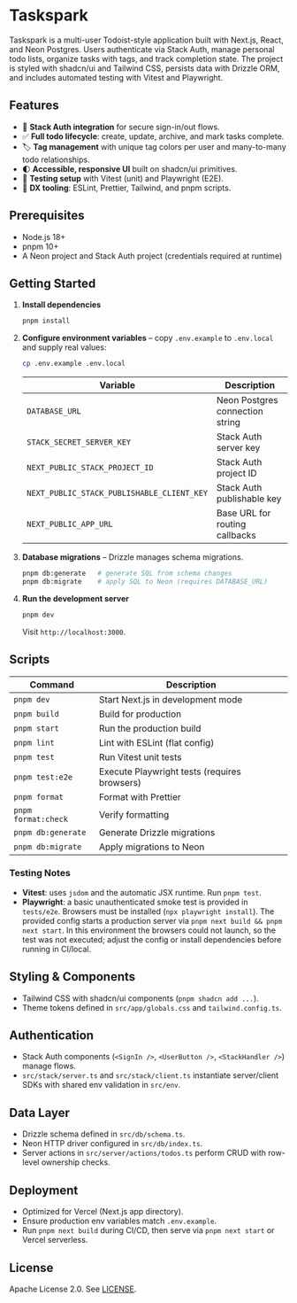 # Taskspark

Taskspark is a multi-user Todoist-style application built with Next.js, React, and Neon Postgres. Users authenticate via Stack Auth, manage personal todo lists, organize tasks with tags, and track completion state. The project is styled with shadcn/ui and Tailwind CSS, persists data with Drizzle ORM, and includes automated testing with Vitest and Playwright.

## Features

- 🔐 **Stack Auth integration** for secure sign-in/out flows.
- ✅ **Full todo lifecycle**: create, update, archive, and mark tasks complete.
- 🏷️ **Tag management** with unique tag colors per user and many-to-many todo relationships.
- 🌓 **Accessible, responsive UI** built on shadcn/ui primitives.
- 🧪 **Testing setup** with Vitest (unit) and Playwright (E2E).
- 🧰 **DX tooling**: ESLint, Prettier, Tailwind, and pnpm scripts.

## Prerequisites

- Node.js 18+
- pnpm 10+
- A Neon project and Stack Auth project (credentials required at runtime)

## Getting Started

1. **Install dependencies**

   ```bash
   pnpm install
   ```

2. **Configure environment variables** – copy `.env.example` to `.env.local` and supply real values:

   ```bash
   cp .env.example .env.local
   ```

   | Variable | Description |
   | --- | --- |
   | `DATABASE_URL` | Neon Postgres connection string |
   | `STACK_SECRET_SERVER_KEY` | Stack Auth server key |
   | `NEXT_PUBLIC_STACK_PROJECT_ID` | Stack Auth project ID |
   | `NEXT_PUBLIC_STACK_PUBLISHABLE_CLIENT_KEY` | Stack Auth publishable key |
   | `NEXT_PUBLIC_APP_URL` | Base URL for routing callbacks |

3. **Database migrations** – Drizzle manages schema migrations.

   ```bash
   pnpm db:generate   # generate SQL from schema changes
   pnpm db:migrate    # apply SQL to Neon (requires DATABASE_URL)
   ```

4. **Run the development server**

   ```bash
   pnpm dev
   ```

   Visit `http://localhost:3000`.

## Scripts

| Command | Description |
| --- | --- |
| `pnpm dev` | Start Next.js in development mode |
| `pnpm build` | Build for production |
| `pnpm start` | Run the production build |
| `pnpm lint` | Lint with ESLint (flat config) |
| `pnpm test` | Run Vitest unit tests |
| `pnpm test:e2e` | Execute Playwright tests (requires browsers) |
| `pnpm format` | Format with Prettier |
| `pnpm format:check` | Verify formatting |
| `pnpm db:generate` | Generate Drizzle migrations |
| `pnpm db:migrate` | Apply migrations to Neon |

### Testing Notes

- **Vitest**: uses `jsdom` and the automatic JSX runtime. Run `pnpm test`.
- **Playwright**: a basic unauthenticated smoke test is provided in `tests/e2e`. Browsers must be installed (`npx playwright install`). The provided config starts a production server via `pnpm next build && pnpm next start`. In this environment the browsers could not launch, so the test was not executed; adjust the config or install dependencies before running in CI/local.

## Styling & Components

- Tailwind CSS with shadcn/ui components (`pnpm shadcn add ...`).
- Theme tokens defined in `src/app/globals.css` and `tailwind.config.ts`.

## Authentication

- Stack Auth components (`<SignIn />`, `<UserButton />`, `<StackHandler />`) manage flows.
- `src/stack/server.ts` and `src/stack/client.ts` instantiate server/client SDKs with shared env validation in `src/env`.

## Data Layer

- Drizzle schema defined in `src/db/schema.ts`.
- Neon HTTP driver configured in `src/db/index.ts`.
- Server actions in `src/server/actions/todos.ts` perform CRUD with row-level ownership checks.

## Deployment

- Optimized for Vercel (Next.js app directory).
- Ensure production env variables match `.env.example`.
- Run `pnpm next build` during CI/CD, then serve via `pnpm next start` or Vercel serverless.

## License

Apache License 2.0. See [LICENSE](./LICENSE).
